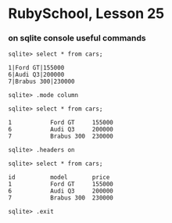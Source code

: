 # RubySchool, Lesson 25

### on sqlite console useful commands

```
sqlite> select * from cars;
```

```
1|Ford GT|155000
6|Audi Q3|200000
7|Brabus 300|230000
```

```
sqlite> .mode column
```

```
sqlite> select * from cars;
```

```
1           Ford GT     155000
6           Audi Q3     200000
7           Brabus 300  230000
```

```
sqlite> .headers on
```

```
sqlite> select * from cars;
```

```
id          model       price
1           Ford GT     155000
6           Audi Q3     200000
7           Brabus 300  230000
```

```
sqlite> .exit
```